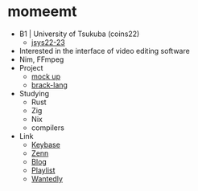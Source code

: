# momeemt
- B1 | University of Tsukuba (coins22)
  - [jsys22-23](https://github.com/sohosai)
- Interested in the interface of video editing software
- Nim, FFmpeg
- Project
  - [mock up](https://github.com/mock-up/mock-up)
  - [brack-lang](https://github.com/brack-lang/transpiler)
- Studying
  - Rust
  - Zig
  - Nix
  - compilers
- Link
  - [Keybase](https://keybase.io/momeemt)
  - [Zenn](https://zenn.dev/momeemt)
  - [Blog](https://blog.momee.mt)
  - [Playlist](https://open.spotify.com/playlist/37i9dQZF1F0sijgNaJdgit?si=49a8c93521204bee)
  - [Wantedly](https://www.wantedly.com/id/momeemt)

